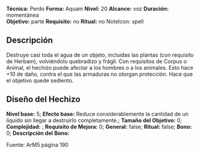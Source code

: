 
**Técnica:** Perdo
**Forma:** Aquam
**Nivel:** 20
**Alcance:** voz 
**Duración:** momentánea  
**Objetivo:** parte
**Requisito:** no
**Ritual:** no
NoteIcon: spell




## Descripción 
<p>Destruye casi toda el agua de un objeto, incluidas las plantas (con requisito de Herbam), volviéndolo quebradizo y frágil. Con requisitos de Corpus o Animal, el hechizo puede afectar a los hombres o a los animales. Esto hace +10 de daño, contra el que las armaduras no otorgan protección. Hace que el objetivo quede sediento.</p>

## Diseño del Hechizo 

**Nivel base:** 5; **Efecto base:** Reduce considerablemente la cantidad de un líquido sin llegar a destruirlo completamente.;  **Tamaño del **Objetivo:**** 0; **Complejidad:** ; **Requisito de Mejora:** 0; **General:** false; **Ritual:** false; **Bono:** 0; **Descripción del** **Bono:** 

Fuente: ArM5 página 190